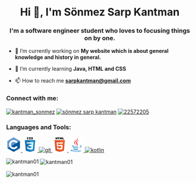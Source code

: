 <h1 align="center">Hi 👋, I'm Sönmez Sarp Kantman</h1>
<h3 align="center">I'm a software engineer student who loves to focusing things on by one.
</h3>


- 🔭 I’m currently working on **My website which is about general knowledge and history in general.**

- 🌱 I’m currently learning **Java, HTML and CSS**

- 📫 How to reach me **sarpkantman@gmail.com**

<h3 align="left">Connect with me:</h3>
<p align="left">
<a href="https://twitter.com/kantman_sonmez" target="blank"><img align="center" src="https://raw.githubusercontent.com/rahuldkjain/github-profile-readme-generator/master/src/images/icons/Social/twitter.svg" alt="kantman_sonmez" height="30" width="40" /></a>
<a href="https://linkedin.com/in/sönmez sarp kantman" target="blank"><img align="center" src="https://raw.githubusercontent.com/rahuldkjain/github-profile-readme-generator/master/src/images/icons/Social/linked-in-alt.svg" alt="sönmez sarp kantman" height="30" width="40" /></a>
<a href="https://stackoverflow.com/users/22572205" target="blank"><img align="center" src="https://raw.githubusercontent.com/rahuldkjain/github-profile-readme-generator/master/src/images/icons/Social/stack-overflow.svg" alt="22572205" height="30" width="40" /></a>
</p>

<h3 align="left">Languages and Tools:</h3>
<p align="left"> <a href="https://www.cprogramming.com/" target="_blank" rel="noreferrer"> <img src="https://raw.githubusercontent.com/devicons/devicon/master/icons/c/c-original.svg" alt="c" width="40" height="40"/> </a> <a href="https://www.w3schools.com/css/" target="_blank" rel="noreferrer"> <img src="https://raw.githubusercontent.com/devicons/devicon/master/icons/css3/css3-original-wordmark.svg" alt="css3" width="40" height="40"/> </a> <a href="https://git-scm.com/" target="_blank" rel="noreferrer"> <img src="https://www.vectorlogo.zone/logos/git-scm/git-scm-icon.svg" alt="git" width="40" height="40"/> </a> <a href="https://www.w3.org/html/" target="_blank" rel="noreferrer"> <img src="https://raw.githubusercontent.com/devicons/devicon/master/icons/html5/html5-original-wordmark.svg" alt="html5" width="40" height="40"/> </a> <a href="https://www.java.com" target="_blank" rel="noreferrer"> <img src="https://raw.githubusercontent.com/devicons/devicon/master/icons/java/java-original.svg" alt="java" width="40" height="40"/> </a> <a href="https://kotlinlang.org" target="_blank" rel="noreferrer"> <img src="https://www.vectorlogo.zone/logos/kotlinlang/kotlinlang-icon.svg" alt="kotlin" width="40" height="40"/> </a> </p>


<p><img align="left" src="https://github-readme-stats.vercel.app/api/top-langs?username=kantman01&show_icons=true&hide=contribs,prs&cache_seconds=86400&theme=transparent" alt="kantman01" /></p>

<p>&nbsp;<img align="center" src="https://github-readme-stats.vercel.app/api?username=kantman01&show_icons=true&hide=contribs,prs&cache_seconds=86400&theme=transparent" alt="kantman01" /></p>

<p><img align="center" src="https://github-readme-streak-stats.herokuapp.com/?user=kantman01&show_icons=true&hide=contribs,prs&cache_seconds=86400&theme=transparent" alt="kantman01" /></p>
